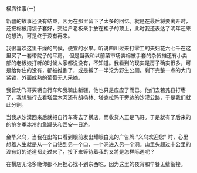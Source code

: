 横店往事(一)

新疆的故事还没有结束，因为在那里留下了太多的回忆。就是在最后将要离开时，还把棉被用袋子套好，交给户老板亲手放在柜子的顶上，此时我还表达了明年还来的想法，可是终于没有再来。

我很喜欢这里干燥的气候，便宜的水果。听说四川过来打零工的夫妇花六七千在这里买了一套带院子的平房。 但是当我和以前菜市场卖棉被手套的杂货摊还有小卖部的老板娘打听的时候人家都说没有，不知道。我看到的现实是房子确实很多，可是给你住的没有，都被推倒了，或是拆了一半沦为野生公厕。剩下完整一点的大门紧锁，外面成熟的葡萄无人采摘。


我曾劝飞哥买辆自行车和我骑出新疆，他也只是应应了而已。他们去若羌县打枣了，我想骑行去看塔里木河还有胡杨林、塔克拉玛干旁边的沙漠公路，于是我们就此分别。

当我从沙漠回来后就把自行车寄去了横店，而收货人正是飞哥。于是就有了后来的的挤冬季冰冷的鱼罐头和西安一日游。


金华义乌，当我在出站口看到眼前发出耀眼白光的广告牌:"义乌欢迎您" 时，心里想着人生就是从一个口钻到另一个口，一个洞进入另一个洞。山里头超过十公里的没有灯的遂道都走过来了，接下来等待着我的又將是怎样际遇呢？  










在横店无论多晚你都不用担心找不到东西吃，因为这里的夜宵和早餐无缝衔接。

